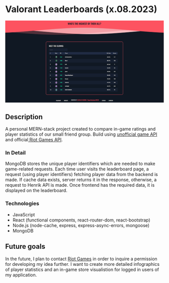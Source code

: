 # Valorant Leaderboards (x.08.2023)
![Leaderboards image](./resources/img/Leaderboards.png)
## Description
A personal MERN-stack project created to compare in-game ratings and player statistics of our small friend group. Build using <a href="https://github.com/Henrik-3/unofficial-valorant-api/tree/main">unofficial game API</a> and official<a href="https://www.riotgames.com/en/DevRel/valorant-api-launch"> Riot Games API</a>.

### In Detail

MongoDB stores the unique player identifiers which are needed to make game-related requests. Each time user visits the leaderboard page, a request (using player identifiers) fetching player data from the backend is made. If cache data exists, server returns it in the response, otherwise, a request to Henrik API is made. Once frontend has the required data, it is displayed on the leaderboard.

### Technologies 
* JavaScript
* React (functional components, react-router-dom, react-bootstrap)
* Node.js (node-cache, express, express-async-errors, mongoose)
* MongoDB

## Future goals
In the future, I plan to contact <a href="https://www.riotgames.com/en/DevRel/valorant-api-launch">Riot Games</a> in order to inquire a permission for developing my idea further. I want to create more detailed infographics of player statistics and an in-game store visualistion for logged in users of my application.
